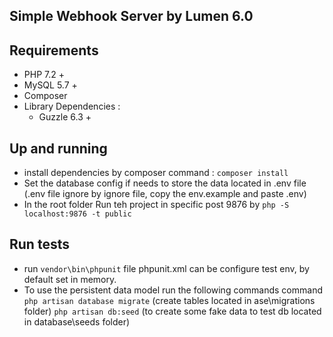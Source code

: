 ## Simple Webhook Server by Lumen 6.0

## Requirements 
  * PHP 7.2 +
  * MySQL 5.7 +
  * Composer
  * Library Dependencies :
    * Guzzle 6.3 +
    
## Up and running
 * install dependencies by composer command :
   `composer install`
 * Set the database config if needs to store the data located in .env file
  (.env file ignore by ignore file, copy the env.example and paste .env)
 * In the root folder Run teh project in specific post 9876 by
   `php -S localhost:9876 -t public`
   
## Run tests
 * run `vendor\bin\phpunit`
 file phpunit.xml can be configure test env, by default set in memory.
 * To use the persistent data model run the following commands command 
 `php artisan database migrate` (create tables located in ase\migrations folder)
 `php artisan db:seed` (to create some fake data to test db located in database\seeds folder)
 

 

